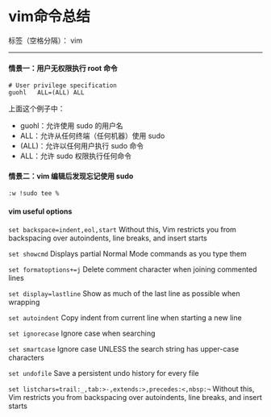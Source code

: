 # vim命令总结

标签（空格分隔）： vim

---

####  情景一：用户无权限执行 root 命令
    # User privilege specification
    guohl   ALL=(ALL) ALL

上面这个例子中：

 - guohl：允许使用 sudo 的用户名
 - ALL：允许从任何终端（任何机器）使用 sudo
 - (ALL)：允许以任何用户执行 sudo 命令
 - ALL：允许 sudo 权限执行任何命令
 
#### 情景二：vim 编辑后发现忘记使用 sudo
 `:w !sudo tee %`

#### vim useful options
`set backspace=indent,eol,start` 
Without this, Vim restricts you from backspacing over autoindents, line breaks, and insert starts

`set showcmd` 
Displays partial Normal Mode commands as you type them

`set formatoptions+=j` 
Delete comment character when joining commented lines

`set display=lastline` 
Show as much of the last line as possible when wrapping

`set autoindent` 
Copy indent from current line when starting a new line

`set ignorecase` 
Ignore case when searching

`set smartcase` 
Ignore case UNLESS the search string has upper-case characters

`set undofile` 
Save a persistent undo history for every file

`set listchars=trail:_,tab:>-,extends:>,precedes:<,nbsp:¬` 
Without this, Vim restricts you from backspacing over autoindents, line breaks, and insert starts



